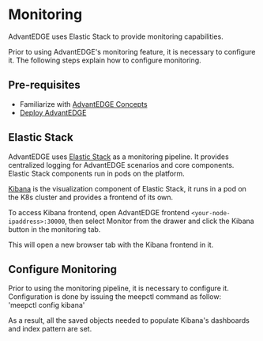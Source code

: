 # Monitoring
AdvantEDGE uses Elastic Stack to provide monitoring capabilities.

Prior to using AdvantEDGE's monitoring feature, it is necessary to configure it.
The following steps explain how to configure monitoring.

## Pre-requisites
- Familiarize with [AdvantEDGE Concepts](../concepts.md)
- [Deploy AdvantEDGE](../deploy.md)

## Elastic Stack
AdvantEDGE uses [Elastic Stack](https://www.elastic.co/products/) as a monitoring pipeline. It provides centralized logging for AdvantEDGE scenarios and core components. Elastic Stack components run in pods on the platform.

[Kibana](https://www.elastic.co/products/kibana) is the visualization component of Elastic Stack, it runs in a pod on the K8s cluster and provides a frontend of its own.

To access Kibana frontend, open AdvantEDGE frontend `<your-node-ipaddress>:30000`, then select Monitor from the drawer and click the Kibana button in the monitoring tab.

This will open a new browser tab with the Kibana frontend in it.

## Configure Monitoring
Prior to using the monitoring pipeline, it is necessary to configure it.<br>
Configuration is done by issuing the meepctl command as follow:<br>
'meepctl config kibana'<br>

As a result, all the saved objects needed to populate Kibana's dashboards and index pattern are set.
